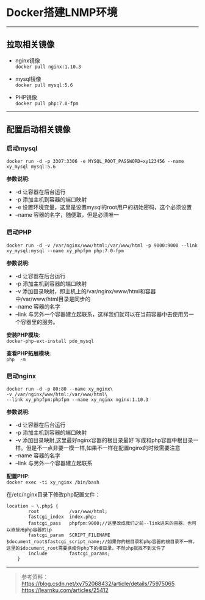 # Docker搭建LNMP环境
---

## 拉取相关镜像

- nginx镜像   
`docker pull nginx:1.10.3`    

- mysql镜像   
`docker pull mysql:5.6`    

- PHP镜像   
`docker pull php:7.0-fpm`    

---

## 配置启动相关镜像    

### 启动mysql
`docker run -d -p 3307:3306 -e MYSQL_ROOT_PASSWORD=xy123456 --name xy_mysql mysql:5.6`    

**参数说明**:
* -d 让容器在后台运行    
* -p 添加主机到容器的端口映射   
* -e 设置环境变量，这里是设置mysql的root用户的初始密码，这个必须设置    
* –name 容器的名字，随便取，但是必须唯一    

### 启动PHP
`docker run -d -v /var/nginx/www/html:/var/www/html -p 9000:9000 --link xy_mysql:mysql --name xy_phpfpm php:7.0-fpm `    

**参数说明**:
* -d 让容器在后台运行    
* -p 添加主机到容器的端口映射    
* -v 添加目录映射，即主机上的/var/nginx/www/html和容器中/var/www/html目录是同步的    
* –name 容器的名字    
* –link 与另外一个容器建立起联系，这样我们就可以在当前容器中去使用另一个容器里的服务。    

**安装PHP模块**:     
`docker-php-ext-install pdo_mysql`     

**查看PHP拓展模块**:    
`php  -m`    


### 启动nginx

```shell
docker run -d -p 80:80 --name xy_nginx\ 
-v /var/nginx/www/html:/var/www/html\
--link xy_phpfpm:phpfpm --name xy_nginx nginx:1.10.3
```

**参数说明**:

* -d 让容器在后台运行    
* -p 添加主机到容器的端口映射    
* -v 添加目录映射,这里最好nginx容器的根目录最好 写成和php容器中根目录一样。但是不一点非要一模一样,如果不一样在配置nginx的时候需要注意    
* –name 容器的名字    
* –link 与另外一个容器建立起联系    

**配置PHP**:    
`docker exec -ti xy_nginx /bin/bash`    

在/etc/nginx目录下修改php配置文件：    
```
location ~ \.php$ {
        root           /var/www/html;
        fastcgi_index  index.php;
        fastcgi_pass   phpfpm:9000;//这里改成我们之前--link进来的容器，也可以直接用php容器的ip
	    fastcgi_param  SCRIPT_FILENAME $document_root$fastcgi_script_name;//如果你的根目录和php容器的根目录不一样，这里的$document_root需要换成你php下的根目录，不然php就找不到文件了
        include        fastcgi_params;                               
    }
```

----
> 参考资料：<https://blog.csdn.net/xy752068432/article/details/75975065>   
<https://learnku.com/articles/25412>